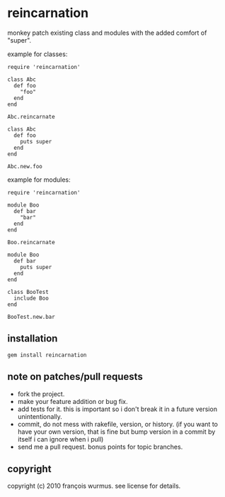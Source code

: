 # reincarnation

monkey patch existing class and modules with the added comfort of "super".

example for classes:

    require 'reincarnation'

    class Abc
      def foo
        "foo"
      end
    end
 
    Abc.reincarnate
 
    class Abc
      def foo
        puts super
      end
    end
 
    Abc.new.foo

example for modules:

    require 'reincarnation'

    module Boo
      def bar
        "bar"
      end
    end

    Boo.reincarnate

    module Boo
      def bar
        puts super
      end
    end

    class BooTest
      include Boo
    end

    BooTest.new.bar

## installation
    gem install reincarnation

## note on patches/pull requests
 
* fork the project.
* make your feature addition or bug fix.
* add tests for it. this is important so i don't break it in a
  future version unintentionally.
* commit, do not mess with rakefile, version, or history.
  (if you want to have your own version, that is fine but bump version in a commit by itself i can ignore when i pull)
* send me a pull request. bonus points for topic branches.

## copyright

copyright (c) 2010 françois wurmus. see license for details.
